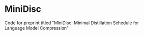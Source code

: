 # MiniDisc
Code for preprint titled "MiniDisc: Minimal Distillation Schedule for Language Model Compression"
